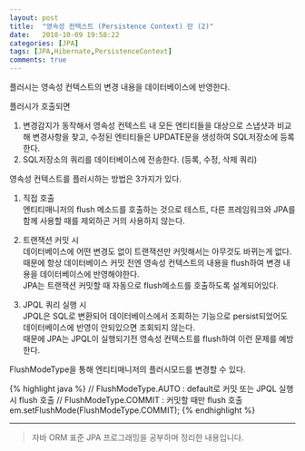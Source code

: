 ```yaml
---
layout: post
title:  "영속성 컨텍스트 (Persistence Context) 란 (2)"
date:   2018-10-09 19:58:22
categories: [JPA]
tags: [JPA,Hibernate,PersistenceContext]
comments: true
---
```

플러시는 영속성 컨텍스트의 변경 내용을 데이터베이스에 반영한다.

플러시가 호출되면  

1. 변경감지가 동작해서 영속성 컨텍스트 내 모든 엔티티들을 대상으로 스냅샷과 비교해 변경사항을 찾고, 수정된 엔티티들은 UPDATE문을 생성하여 SQL저장소에 등록한다.  
2. SQL저장소의 쿼리를 데이터베이스에 전송한다. (등록, 수정, 삭제 쿼리)  
<!--more-->
영속성 컨텍스트를 플러시하는 방법은 3가지가 있다.   

1. 직접 호출   
엔티티매니저의 flush 메소드를 호출하는 것으로 테스트, 다른 프레임워크와 JPA를 함께 사용할 때를 제외하곤 거의 사용하지 않는다.   

2. 트랜잭션 커밋 시   
데이터베이스에 어떤 변경도 없이 트랜잭션만 커밋해서는 아무것도 바뀌는게 없다.   
때문에 항상 데이터베이스 커밋 전엔 영속성 컨텍스트의 내용을 flush하여 변경 내용을 데이터베이스에 반영해야한다.   
JPA는 트랜잭션 커밋할 때 자동으로 flush메소드를 호출하도록 설계되어있다.  

3. JPQL 쿼리 실행 시  
JPQL은 SQL로 변환되어 데이터베이스에서 조회하는 기능으로 persist되었어도 데이터베이스에 반영이 안되있으면 조회되지 않는다.   
때문에 JPA는 JPQL이 실행되기전 영속성 컨텍스트를 flush하여 이런 문제를 예방한다.   

FlushModeType을 통해 엔티티매니저의 플러시모드를 변경할 수 있다.   

{% highlight java %}
// FlushModeType.AUTO   : default로 커밋 또는 JPQL 실행 시 flush 호출
// FlushModeType.COMMIT : 커밋할 때만 flush 호출
em.setFlushMode(FlushModeType.COMMIT);
{% endhighlight %}

---
>자바 ORM 표준 JPA 프로그래밍을 공부하며 정리한 내용입니다.
